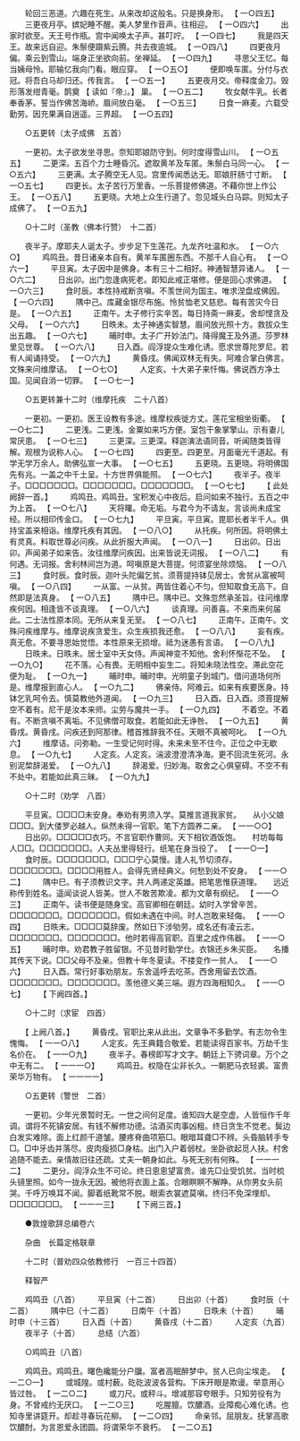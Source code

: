 <!-- { "loadSidebar": true } -->
　　轮回三恶道。六趣在死生。从来改却这般名。只是换身形。 【 一○四五】 
　　三更夜月亭。嫔妃睡不醒。美人梦里作音声。往相迎。 【 一○四六】 
　　出家时欲至。天王号作瓶。宫中闻唤太子声。甚叮咛。 【 一○四七】 
　　我是四天王。故来远自迎。朱鬃便蹑紫云腾。共去夜逾城。 【 一○四八】 
　　四更夜月偏。乘云到雪山。端身正坐欲向前。坐禅延。 【 一○四九】 
　　寻思父王忆。每当姨母怜。耶输忆我向门看。眼应穿。 【 一○五○】 
　　便即唤车匿。分付与衣冠。将吾白马却归还。传我言。 【 一○五一】 
　　五更夜月交。帝释度金刀。毁形落发绀青毫。鹊奠 【 读如『帝』。】 巢。 【 一○五二】 
　　牧女献牛乳。长者奉香茅。誓当作佛苦海峤。眉间放白毫。 【 一○五三】 
　　日食一麻麦。六载受勤劳。因充果满自逍遥。三界超。 【 一○五四】 

　　○五更转（太子成佛　五首） 

　　一更初。太子欲发坐寻思。奈知耶娘防守到。何时度得雪山川。 【 一○五五】 
　　二更深。五百个力士睡昏沉。遮取黄羊及车匿。朱鬃白马同一心。 【 一○五六】 
　　三更满。太子腾空无人见。宫里传闻悉达无。耶娘肝肠寸寸断。 【 一○五七】 
　　四更长。太子苦行万里香。一乐菩提修佛道。不藉你世上作公王。 【 一○五八】 
　　五更晓。大地上众生行道了。忽见城头白马踪。则知太子成佛了。 【 一○五九】 

　　○十二时（圣教（佛本行赞）　十二首） 

　　夜半子。摩耶夫人诞太子。步步足下生莲花。九龙齐吐温和水。 【 一○六○】 
　　鸡鸣丑。昔日诸亲本自有。黄羊车匿圈东西。不那千人自心有。 【 一○六一】 
　　平旦寅。太子因中是佛身。本有三十二相好。神通智慧异诸人。 【 一○六二】 
　　日出卯。出门忽逢病死老。即知此戒正堪修。便是回心求佛道。 【 一○六三】 
　　食时辰。本性持戒断贪嗔。不羡世间为国主。唯求涅盘成佛因。 【 一○六四】 
　　隅中己。库藏金银尽布施。怜贫恤老又慈悲。每有苦灾今日是。 【 一○六五】 
　　正南午。太子修行实辛苦。每日持斋一麻麦。舍却悭贪及父母。 【 一○六六】 
　　日昳未。太子神通实智慧。眉间放光照十方。救拔众生出五趣。 【 一○六七】 
　　晡时申。太子广开妙法门。降得魔王及外道。莎罗林里见世尊。 【 一○六八】 
　　日入酉。阎浮提众生难化诱。愿求世尊陀罗尼。若有人闻诵持受。 【 一○六九】 
　　黄昏戌。佛闻双林无有失。阿难合掌白佛言。文殊来问维摩诘。 【 一○七○】 
　　人定亥。十大弟子来忏悔。佛说西方净土国。见闻自消一切罪。 【 一○七一】 

　　○五更转兼十二时（维摩托疾　二十八首） 

　　一更初。一更初。医王设教有多途。维摩权疾徙方丈。莲花宝相坐街衢。 【 一○七二】 
　　二更浅。二更浅。金粟如来巧方便。室包干象掌擎山。示有妻儿常厌患。 【 一○七三】 
　　三更深。三更深。释迦演法语同音。听闻随类皆得解。观根为说称人心。 【 一○七四】 
　　四更至。四更至。月面毫光千道起。有学无学万余人。助佛弘宣一大事。 【 一○七五】 
　　五更晓。五更晓。将明佛国先有兆。一盖之中千土呈。十方世界俱能照。 【 一○七六】 
　　夜半子。夜半子。□□□□□□□。□□□□□□□。□□□□□□□。 【 一○七七】 
　　【 此处阙辞一首。】 
　　鸡鸣丑。鸡鸣丑。宝积发心中夜后。启问如来不独行。五百之中为上首。 【 一○七八】 
　　天将曙。命无垢。与君今为不请友。言谈尚未成宝经。所以相印传金口。 【 一○七九】 
　　平旦寅。平旦寅。毘耶长者半千人。俱持宝盖来相诣。维摩托疾有其因。 【 一○八○】 
　　从托疾。何所因。将明佛土有灵真。料取世尊必问疾。从此折服大声闻。 【 一○八一】 
　　日出卯。日出卯。声闻弟子如来告。汝往维摩问疾因。出来皆说无词报。 【 一○八二】 
　　有何遇。无词报。舍利林间岂为道。呵嗔原是大菩提。何须宴坐除烦恼。 【 一○八三】 
　　食时辰。食时辰。迦叶头陀偏乞贫。须菩提持钵见居士。舍贫从富被呵嗔。 【 一○八四】 
　　一从富。一从贫。两皆住着心不匀。但知取食无高下。自然即是法真身。 【 一○八五】 
　　隅中已。隅中已。文殊忽然承圣旨。往问维摩疾何因。相逢皆不谈真理。 【 一○八六】 
　　谈真理。问善喜。不来而来何届此。二士法性原本同。无所从来复无至。 【 一○八七】 
　　正南午。正南午。文殊问疾维摩与。维摩说疾贪爱生。众生疾损我还愈。 【 一○八八】 
　　妄有疾。真无愈。不要寻思始觉悟。本性原来无损增。祗为迷愚有言语。 【 一○八九】 
　　日昳未。日昳未。居士室中天女侍。声闻神变不知他。舍利怀惭花不坠。 【 一○九○】 
　　花不落。心有畏。无明相中妄生二。将知未晓法性空。滞此空花便为耻。 【 一○九一】 
　　晡时申。晡时申。光明童子到城门。借问道场何所是。维摩报到直心人。 【 一○九二】 
　　佛亲侍。阿难云。如来有疾要医身。持钵乞乳呵令去。慎莫教他外道闻。 【 一○九三】 
　　日入酉。日入酉。须菩提解空不着有。尼干是汝本来师。尘劳与魔共一手。 【 一○九四】 
　　不着空。不着有。不断贪嗔不离垢。不见佛僧可取食。若能如此无诤咎。 【 一○九五】 
　　黄昏戌。黄昏戌。问疾还到阿那律。稽首推辞我不任。天眼不真被呵叱。 【 一○九六】 
　　维摩诘。问弥勒。一生受记何时得。未来未至不住今。正位之中无歇息。 【 一○九七】 
　　人定亥。人定亥。湍波澄澄清净海。更不回流生死河。永别泥棃辞渴爱。 【 一○九八】 
　　辞渴爱。归妙海。取舍之心俱窒碍。不空不有不处中。若能如此真三昧。 【 一○九九】 

　　○十二时（劝学　八首） 

　　平旦寅。□□□□未安身。奉劝有男须入学。莫推言道我家贫。　　从小父娘□□□。到大偻罗必越人。纵然未得一官职。笔下方圆养二亲。 【 一一○○】 
　　日出卯。□□□□□衣巧。不言官职作曹同。天下相钦酒饭饱。　　村坊每每人□□。□□□□□□□。人夫丛里得轻行。纸笔在身当役了。 【 一一○一】 
　　食时辰。□□□□□□□。□□□宁心莫慢。逢人礼节切须存。　　□□□□□□□。□□□□用胜人。会得先贤经典义。何愁到处不安身。 【 一一○二】 
　　隅中巳。有子须教识文字。共人两递定英雄。把笔思惟获道理。　　远近称传到姓名。遥闻谈说人皆美。世人不敢苦欺凌。都为文章有纲纪。 【 一一○三】 
　　正南午。读书便是随身宝。高官卿相在朝廷。幼时入学曾辛苦。　　□□□□□□□。□□□□□□□。假如未遇在中间。时人岂敢来轻侮。 【 一一○四】 
　　日昳未。□□□□莫辞废。然如日下涉劬劳。成名还有凌云志。　　□□□□□□□。□□□□□□□。他时若得高官职。百里之成作伟器。 【 一一○五】 
　　晡时申。劝君教子胜留银。不见昔时勤学仕。衣锦还乡朱买臣。　　名播其传天下说。□□父母不及亲。但教十年冬夏读。不搂变作一贫人。 【 一一○六】 
　　日入酉。常行好事劝朋友。东舍遥呼去吃茶。西舍用留去饮酒。　　□□□□□□□。□□□□□□□。羡他德义美三端。遐方四海相知久。 【 一一○七】 
　　【 下阙四首。】 

　　○十二时（求宦　四首） 

　　【 上阙八首。】 
　　黄昏戌。官职比来从此出。文章争不多勤学。有志勿令生愧悔。 【 一一○八】 
　　人定亥。先王典籍合敬爱。若能读得百家书。万劫千生名价在。 【 一一○九】 
　　夜半子。春榜即写才文字。朝廷上下骋词章。万个之中无有二。 【 一一一○】 
　　鸡鸣丑。权隐在尘非长久。一朝肥马衣轻裘。富贵荣华万物有。 【 一一一一】 


　　○五更转（警世　二首） 

　　一更初。少年光景暂时无。一世之间何足度。谁知四大是空虚。人皆恒作千年调。谓将不死镇安居。有钱不解修功德。沽酒买肉事凶粗。终日贪生不觉老。鬓边白发实难除。面上红颜千道皱。腰疼脊曲项筋□。眼暗耳聋□不辨。头昏脑转手专□。□中牙齿并落尽。皮肉瘦损□身枯。出门入户着弱杖。坐卧欲起觅人扶。村舍追随不能去。亲情故旧往还疏。丈夫一朝身如此。与死无别有何殊。 【 一一一二】 
　　二更分。阎浮众生不可论。终日悤悤望富贵。谁先□业受饥贫。当时梳头镜里照。如今一拢永无因。被他将衣面上盖。合眼瞑瞑不解睁。从你男女头前哭。千呼万唤耳不闻。脚着纸靴常不脱。眼索衣裳遮莫嗔。终归不免深埋却。□□□□□□□。 【 一一一三】 
　　【 下阙三首。】 

　　●敦煌歌辞总编卷六 

　　杂曲　长篇定格联章 

　　十二时（普劝四众依教修行　一百三十四首） 

　　释智严 

　　鸡鸣丑（八首） 
　　平旦寅（十二首） 
　　日出卯（十首） 
　　食时辰（十二首） 
　　隅中巳（十二首） 
　　日南午（十首） 
　　日昳未（十首） 
　　晡时申（十三首） 
　　日入酉（十首） 
　　黄昏戌（十二首） 
　　人定亥（九首） 
　　夜半子（十首） 
　　总结（六首） 

　　○鸡鸣丑（八首） 

　　鸡鸣丑。鸡鸣丑。曙色纔能分户牖。富者高眠醉梦中。贫人已向尘埃走。 【 一二○一】 
　　或城隍。或村薮。矻矻波波各营构。下床开眼是欺谩。举意用心皆过咎。 【 一二○二】 
　　或刀尺。或秤斗。增减那容夸眼手。只知劳役有为身。不曾戒约无厌口。 【 一二○三】 
　　吃腥膻。饮醲酒。业障痴心难化诱。也知寺里讲筵开。却趁寻春玩花柳。 【 一二○四】 
　　命亲邻。屈朋友。抚掌高歌饮醲酎。为言恩爱永团圆。将谓荣华不衰朽。 【 一二○五】 
